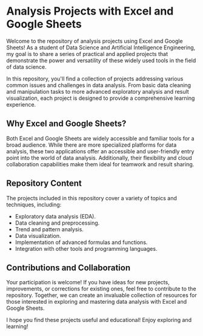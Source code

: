 # Analysis Projects with Excel and Google Sheets

Welcome to the repository of analysis projects using Excel and Google Sheets! As a student of Data Science and Artificial Intelligence Engineering, my goal is to share a series of practical and applied projects that demonstrate the power and versatility of these widely used tools in the field of data science.

In this repository, you'll find a collection of projects addressing various common issues and challenges in data analysis. From basic data cleaning and manipulation tasks to more advanced exploratory analysis and result visualization, each project is designed to provide a comprehensive learning experience.

## Why Excel and Google Sheets?

Both Excel and Google Sheets are widely accessible and familiar tools for a broad audience. While there are more specialized platforms for data analysis, these two applications offer an accessible and user-friendly entry point into the world of data analysis. Additionally, their flexibility and cloud collaboration capabilities make them ideal for teamwork and result sharing.

## Repository Content

The projects included in this repository cover a variety of topics and techniques, including:

- Exploratory data analysis (EDA).
- Data cleaning and preprocessing.
- Trend and pattern analysis.
- Data visualization.
- Implementation of advanced formulas and functions.
- Integration with other tools and programming languages.

## Contributions and Collaboration

Your participation is welcome! If you have ideas for new projects, improvements, or corrections for existing ones, feel free to contribute to the repository. Together, we can create an invaluable collection of resources for those interested in exploring and mastering data analysis with Excel and Google Sheets.

I hope you find these projects useful and educational! Enjoy exploring and learning!
